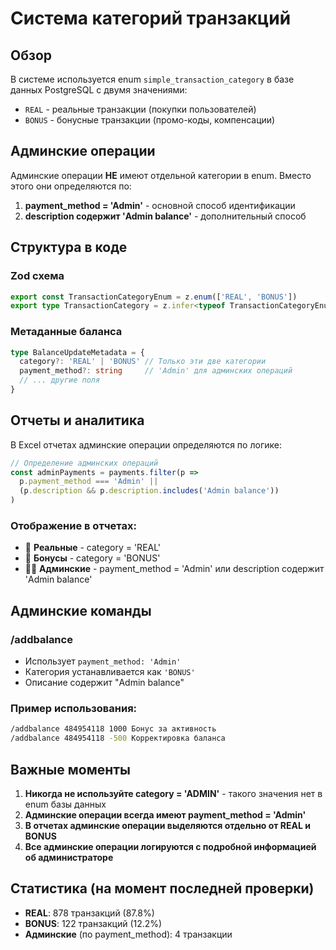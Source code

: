 # Система категорий транзакций

## Обзор

В системе используется enum `simple_transaction_category` в базе данных PostgreSQL с двумя значениями:

- `REAL` - реальные транзакции (покупки пользователей)
- `BONUS` - бонусные транзакции (промо-коды, компенсации)

## Админские операции

Админские операции **НЕ** имеют отдельной категории в enum. Вместо этого они определяются по:

1. **payment_method = 'Admin'** - основной способ идентификации
2. **description содержит 'Admin balance'** - дополнительный способ

## Структура в коде

### Zod схема
```typescript
export const TransactionCategoryEnum = z.enum(['REAL', 'BONUS'])
export type TransactionCategory = z.infer<typeof TransactionCategoryEnum>
```

### Метаданные баланса
```typescript
type BalanceUpdateMetadata = {
  category?: 'REAL' | 'BONUS' // Только эти две категории
  payment_method?: string     // 'Admin' для админских операций
  // ... другие поля
}
```

## Отчеты и аналитика

В Excel отчетах админские операции определяются по логике:

```typescript
// Определение админских операций
const adminPayments = payments.filter(p => 
  p.payment_method === 'Admin' || 
  (p.description && p.description.includes('Admin balance'))
)
```

### Отображение в отчетах:
- 💎 **Реальные** - category = 'REAL'
- 🎁 **Бонусы** - category = 'BONUS'  
- 👨‍💼 **Админские** - payment_method = 'Admin' или description содержит 'Admin balance'

## Админские команды

### /addbalance
- Использует `payment_method: 'Admin'`
- Категория устанавливается как `'BONUS'`
- Описание содержит "Admin balance"

### Пример использования:
```bash
/addbalance 484954118 1000 Бонус за активность
/addbalance 484954118 -500 Корректировка баланса
```

## Важные моменты

1. **Никогда не используйте category = 'ADMIN'** - такого значения нет в enum базы данных
2. **Админские операции всегда имеют payment_method = 'Admin'**
3. **В отчетах админские операции выделяются отдельно от REAL и BONUS**
4. **Все админские операции логируются с подробной информацией об администраторе**

## Статистика (на момент последней проверки)

- **REAL**: 878 транзакций (87.8%)
- **BONUS**: 122 транзакций (12.2%)
- **Админские** (по payment_method): 4 транзакции 